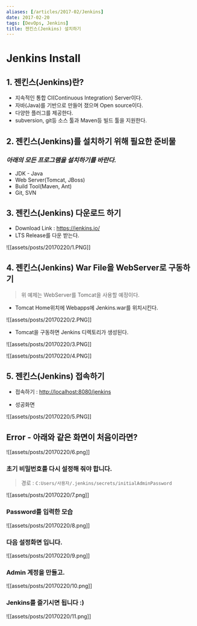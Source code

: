 ```yaml
---
aliases: [/articles/2017-02/Jenkins]
date: 2017-02-20
tags: [DevOps, Jenkins]
title: 젠킨스(Jenkins) 설치하기
---
```

# Jenkins Install
## 1. 젠킨스(Jenkins)란?
- 지속적인 통합 CI(Continuous Integration) Server이다.
- 자바(Java)를 기반으로 만들어 졌으며 Open source이다.
- 다양한 플러그를 제공한다.
- subversion, git등 소스 툴과 Maven등 빌드 툴을 지원한다.

## 2. 젠킨스(Jenkins)를 설치하기 위해 필요한 준비물
### *아래의 모든 프로그램을 설치하기를 바란다.*
- JDK - Java
- Web Server(Tomcat, JBoss)
- Build Tool(Maven, Ant)
- Git, SVN

## 3. 젠킨스(Jenkins) 다운로드 하기
- Download Link : <https://jenkins.io/>
- LTS Release를 다운 받는다.

![[assets/posts/20170220/1.PNG]]

## 4. 젠킨스(Jenkins) War File을 WebServer로 구동하기

> 위 예제는 WebServer를 Tomcat을 사용할 예정이다.

- Tomcat Home위치에 Webapps에 Jenkins.war를 위치시킨다.

![[assets/posts/20170220/2.PNG]]

- Tomcat을 구동하면 Jenkins 디렉토리가 생성된다.

![[assets/posts/20170220/3.PNG]]

![[assets/posts/20170220/4.PNG]]

## 5. 젠킨스(Jenkins) 접속하기

- 접속하기 : <http://localhost:8080/jenkins>

- 성공화면

![[assets/posts/20170220/5.PNG]]

## Error - 아래와 같은 화면이 처음이라면?
![[assets/posts/20170220/6.png]]

### 초기 비밀번호를 다시 설정해 줘야 합니다.
> 경로 : `C:Users/사용자/.jenkins/secrets/initialAdminPassword`

![[assets/posts/20170220/7.png]]

### Password를 입력한 모습
![[assets/posts/20170220/8.png]]

### 다음 설정화면 입니다.
![[assets/posts/20170220/9.png]]

### Admin 계정을 만들고.
![[assets/posts/20170220/10.png]]

### Jenkins를 즐기시면 됩니다 :)
![[assets/posts/20170220/11.png]]
